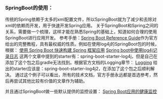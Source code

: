 ### SpringBoot的使用：
传统的Spring依赖于太多的xml配置文件，所以SpringBoot就为了减少和去除对xml的依赖而开发，用于快速开发Spring应用。
关于SpringBoot和Spring之间的关系，需要做一个梳理，这样才能在熟悉Spring的基础上，知道如何合理的使用SpringBoot进行应用开发。
参考手册：[Spring Boot Reference Guide](http://docs.spring.io/spring-boot/docs/current/reference/htmlsingle/)作为官方给出的完整教程，具有最权威的性质。例如在使用log4j的SpringBoot包的时候，根据：
[使用 Spring Boot 快速构建 Spring 框架应用](https://www.ibm.com/developerworks/cn/java/j-lo-spring-boot/)
[Spring boot中使用log4j记录日志](http://didispace.com/springbootlog4j/)
这两个文章中提到的starter有：spring-boot-starter-log4j，但是自己在添加了这个包之后gradle无法找到。根据官方文档的Logging章节：
[Logging](https://docs.spring.io/spring-boot/docs/current/reference/html/howto-logging.html)
给出的starter应该是：spring-boot-starter-log4j2，在添加了这个包之后顺利解决。
通过这个例子可以看出，所有的技术文档，官方手册永远都是首选参考，然后再尝试其他比较有价值的文章作为辅助。

并且通过SpringBoot做一些默认提供的监控设置：
[Spring Boot应用的健康监控](http://www.jianshu.com/p/734519d3c383)
[]()
[]()
[]()
[]()